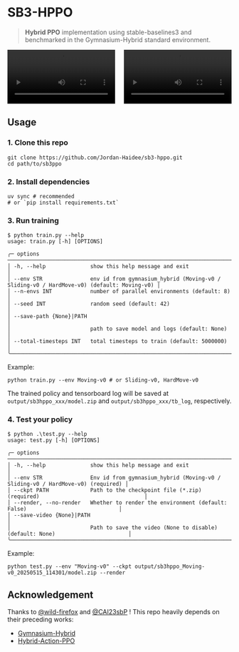 # SB3-HPPO

> **Hybrid PPO** implementation using stable-baselines3 and benchmarked in the Gymnasium-Hybrid standard environment.

<div style="display: flex; gap: 20px;">
    <video width="48%" controls>
        <source src="assets/Moving-v0-episode-0.mp4" type="video/mp4">
        You browser can't play mp4 videos!
    </video>
    <video width="48%" controls>
        <source src="assets/Sliding-v0-episode-0.mp4" type="video/mp4">
        You browser can't play mp4 videos!
    </video>
</div>

## Usage
### 1. Clone this repo
```shell
git clone https://github.com/Jordan-Haidee/sb3-hppo.git
cd path/to/sb3ppo
```

### 2. Install dependencies
```shell
uv sync # recommended
# or `pip install requirements.txt`
```

### 3. Run training
```shell
$ python train.py --help
usage: train.py [-h] [OPTIONS]

╭─ options ────────────────────────────────────────────────────────────────────────────────────────────────────────╮
│ -h, --help              show this help message and exit                                                          │
│ --env STR               env id from gymnasium_hybrid (Moving-v0 / Sliding-v0 / HardMove-v0) (default: Moving-v0) │
│ --n-envs INT            number of parallel environments (default: 8)                                             │
│ --seed INT              random seed (default: 42)                                                                │
│ --save-path {None}|PATH                                                                                          │
│                         path to save model and logs (default: None)                                              │
│ --total-timesteps INT   total timesteps to train (default: 5000000)                                              │
╰──────────────────────────────────────────────────────────────────────────────────────────────────────────────────╯
```
Example:

```shell
python train.py --env Moving-v0 # or Sliding-v0, HardMove-v0
```
The trained policy and tensorboard log will be saved at `output/sb3hppo_xxx/model.zip` and `output/sb3hppo_xxx/tb_log`, respectively.

### 4. Test your policy
```
$ python .\test.py --help
usage: test.py [-h] [OPTIONS]

╭─ options ──────────────────────────────────────────────────────────────────────────────────────────────╮
│ -h, --help              show this help message and exit                                                │
│ --env STR               Env id from gymnasium_hybrid (Moving-v0 / Sliding-v0 / HardMove-v0) (required) │
│ --ckpt PATH             Path to the checkpoint file (*.zip) (required)                                 │
│ --render, --no-render   Whether to render the environment (default: False)                             │
│ --save-video {None}|PATH                                                                               │
│                         Path to save the video (None to disable) (default: None)                       │
╰────────────────────────────────────────────────────────────────────────────────────────────────────────╯
```
Example:
```shell
python test.py --env "Moving-v0" --ckpt output/sb3hppo_Moving-v0_20250515_114301/model.zip --render
```
## Acknowledgement
Thanks to [@wild-firefox](https://github.com/wild-firefox) and [@CAI23sbP](https://github.com/CAI23sbP) ! This repo heavily depends on their preceding works:

- [Gymnasium-Hybrid](https://github.com/wild-firefox/gymnasium_hybrid)
- [Hybrid-Action-PPO](https://github.com/CAI23sbP/Hybrid-Action-PPO)
